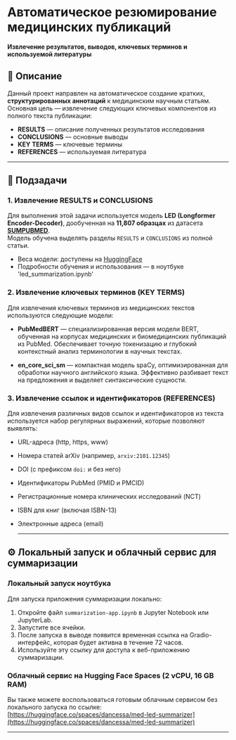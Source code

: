 # Автоматическое резюмирование медицинских публикаций  
**Извлечение результатов, выводов, ключевых терминов и используемой литературы**

## 📌 Описание

Данный проект направлен на автоматическое создание кратких, **структурированных аннотаций** к медицинским научным статьям.  
Основная цель — извлечение следующих ключевых компонентов из полного текста публикации:
- **RESULTS** — описание полученных результатов исследования  
- **CONCLUSIONS** — основные выводы  
- **KEY TERMS** — ключевые термины  
- **REFERENCES** — используемая литература  

---

## 🧩 Подзадачи

### 1. Извлечение RESULTS и CONCLUSIONS  
Для выполнения этой задачи используется модель **LED (Longformer Encoder-Decoder)**, дообученная на **11,807 образцах** из датасета [**SUMPUBMED**](https://www.kaggle.com/datasets/chandrasekhardcs/sumpubmed-dataset).  
Модель обучена выделять разделы `RESULTS` и `CONCLUSIONS` из полной статьи.

- Веса модели: доступены на [HuggingFace](https://huggingface.co/dancessa/led_pubmed_summarization)  
- Подробности обучения и использования — в ноутбуке 'led_summarization.ipynb'

### 2. Извлечение ключевых терминов (KEY TERMS)

Для извлечения ключевых терминов из медицинских текстов используются следующие модели:

- **PubMedBERT** — специализированная версия модели BERT, обученная на корпусах медицинских и биомедицинских публикаций из PubMed. Обеспечивает точную токенизацию и глубокий контекстный анализ терминологии в научных текстах.

- **en_core_sci_sm** — компактная модель spaCy, оптимизированная для обработки научного английского языка. Эффективно разбивает текст на предложения и выделяет синтаксические сущности.


### 3. Извлечение ссылок и идентификаторов (REFERENCES)

Для извлечения различных видов ссылок и идентификаторов из текста используется набор регулярных выражений, которые позволяют выявлять:

- URL-адреса (http, https, www)
- Номера статей arXiv (например, `arxiv:2101.12345`)
- DOI (с префиксом `doi:` и без него)
- Идентификаторы PubMed (PMID и PMCID)
- Регистрационные номера клинических исследований (NCT)
- ISBN для книг (включая ISBN-13)
- Электронные адреса (email)

  ---

## ⚙️ Локальный запуск и облачный сервис для суммаризации

### Локальный запуск ноутбука

Для запуска приложения суммаризации локально:

1. Откройте файл `summarization-app.ipynb` в Jupyter Notebook или JupyterLab.
2. Запустите все ячейки.
3. После запуска в выводе появится временная ссылка на Gradio-интерфейс, которая будет активна в течение 72 часов.
4. Используйте эту ссылку для доступа к веб-приложению суммаризации.

### Облачный сервис на Hugging Face Spaces (2 vCPU, 16 GB RAM)

Вы также можете воспользоваться готовым облачным сервисом без локального запуска по ссылке: [https://huggingface.co/spaces/dancessa/med-led-summarizer](https://huggingface.co/spaces/dancessa/med-led-summarizer)

---
